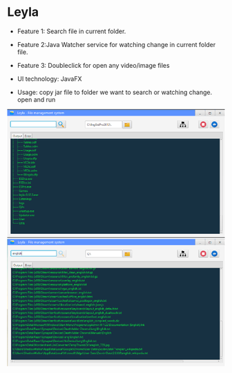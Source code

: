 # Leyla

- Feature 1: Search file in current folder.

- Feature 2:Java Watcher service for watching change in current folder file.
- Feature 3: Doubleclick for open any video/image files
- UI technology: JavaFX
- Usage: copy jar file to folder we want to search or watching change. open and run

![./img/list%20tree.png](./img/list%20tree.png)
![./img/search.png](./img/search.png)
